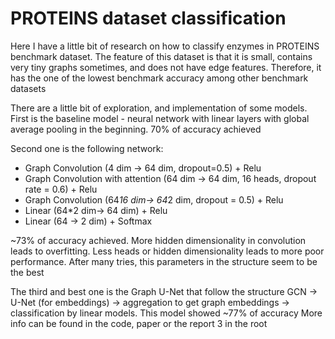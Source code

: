 # PROTEINS dataset classification
Here I have a little bit of research on how to classify enzymes in PROTEINS benchmark dataset. The feature of this dataset is that it is small, contains very tiny graphs sometimes, and does not have edge features. Therefore, it has the one of the lowest benchmark accuracy among other benchmark datasets

There are a little bit of exploration, and implementation of some models.
First is the baseline model -  neural network with linear layers with global average pooling in the beginning. 70% of accuracy achieved

Second one is the following network:
- Graph Convolution (4 dim -> 64 dim, dropout=0.5) + Relu
- Graph Convolution with attention (64 dim -> 64 dim, 16 heads, dropout rate = 0.6) + Relu
- Graph Convolution (64*16 dim-> 64*2 dim, dropout = 0.5) + Relu
- Linear (64*2 dim-> 64 dim) + Relu
- Linear (64 -> 2 dim) + Softmax

~73% of accuracy achieved.
More hidden dimensionality in convolution leads to overfitting. Less heads or hidden dimensionality leads to more poor performance. After many tries, this parameters in the structure seem to be the best

The third and best one is the Graph U-Net that follow the structure GCN -> U-Net (for embeddings) -> aggregation to get graph embeddings -> classification by linear models. This model showed ~77% of accuracy
More info can be found in the code, paper or the report 3 in the root
